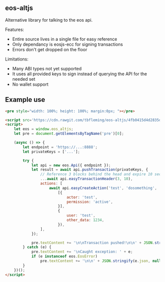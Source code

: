 ## eos-altjs

Alternative library for talking to the eos api.

Features:
* Entire source lives in a single file for easy reference
* Only dependancy is eosjs-ecc for signing transactions
* Errors don't get dropped on the floor

Limitations:
* Many ABI types not yet supported
* It uses all provided keys to sign instead of querying the API for the needed set
* No wallet support

## Example use

```html
<pre style="width: 100%; height: 100%; margin:0px; "></pre>

<script src='https://cdn.rawgit.com/tbfleming/eos-altjs/4fb0415d4d2835db9667291c520b3985e44b58d9/dist/eos-altjs-debug.js'></script>
<script>
    let eos = window.eos_altjs;
    let pre = document.getElementsByTagName('pre')[0];

    (async () => {
        let endpoint = 'https://...:8888';
        let privateKeys = ['...'];

        try {
            let api = new eos.Api({ endpoint });
            let result = await api.pushTransaction(privateKeys, {
                // Reference 3 blocks behind the head and expire 10 seconds after
                ...await api.easyTransactionHeader(3, 10),
                actions: [
                    await api.easyCreateAction('test', 'dosomething',
                        [{
                            actor: 'test',
                            permission: 'active',
                        }],
                        {
                            user: 'test',
                            other_data: 1234,
                        }),
                ],
            });

            pre.textContent += '\n\nTransaction pushed!\n\n' + JSON.stringify(result, null, 4);
        } catch (e) {
            pre.textContent += '\nCaught exception: ' + e;
            if (e instanceof eos.EosError)
                pre.textContent += '\n\n' + JSON.stringify(e.json, null, 4);
        }
    })();
</script>
```
